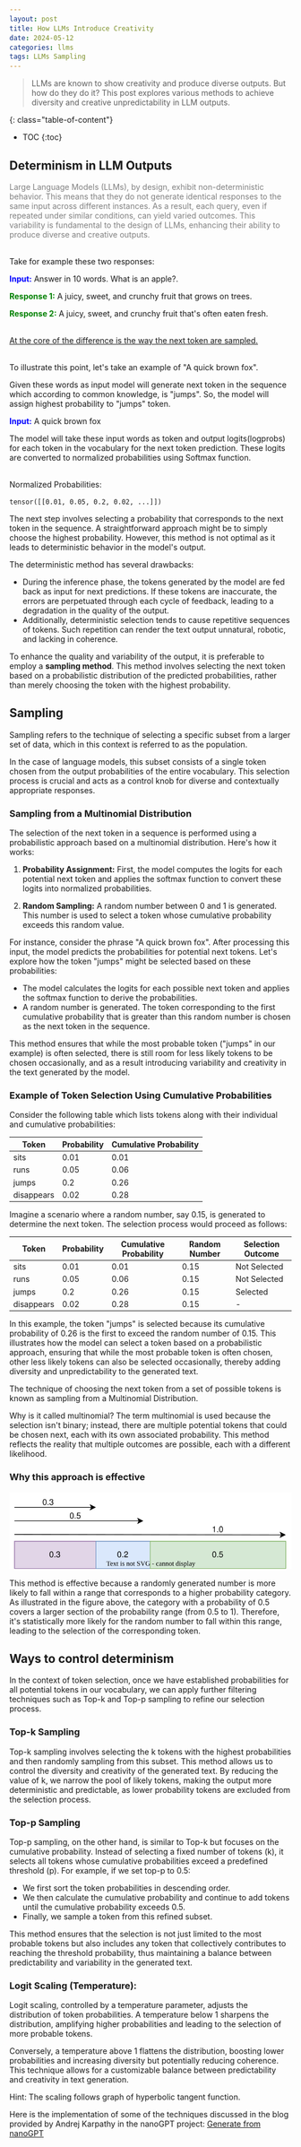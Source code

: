 ```yaml
---
layout: post
title: How LLMs Introduce Creativity
date: 2024-05-12 
categories: llms
tags: LLMs Sampling
---
```


> LLMs are known to show creativity and produce diverse outputs. But how do they do it?
This post explores various methods to achieve diversity and creative unpredictability in LLM outputs.


<!--more-->

{: class="table-of-content"}
* TOC
{:toc}

## Determinism in LLM Outputs

<span style="color:gray">Large Language Models (LLMs), by design, exhibit non-deterministic behavior. This means that they do not generate identical responses to the same input across different instances. As a result, each query, even if repeated under similar conditions, can yield varied outcomes. This variability is fundamental to the design of LLMs, enhancing their ability to produce diverse and creative outputs.</span><br><br>


Take for example these two responses:

<span style="color:blue">**Input:**</span> Answer in 10 words. What is an apple?.

<span style="color:green">**Response 1:**</span> A juicy, sweet, and crunchy fruit that grows on trees.

<span style="color:green">**Response 2:**</span> A juicy, sweet, and crunchy fruit that's often eaten fresh.<br><br>



<u>At the core of the difference is the way the next token are sampled.</u><br><br>


To illustrate this point, let's take an example of "A quick brown fox". 


Given these words as input model will generate next token in the sequence which according to common knowledge, is "jumps". So, the model will assign highest probability to "jumps" token. 


<span style="color:blue">**Input:**</span> A quick brown fox 

The model will take these input words as token and output logits(logprobs) for each token in the vocabulary for the next token prediction. These logits are converted to normalized probabilities using Softmax function.<br><br>




Normalized Probabilities:

```
tensor([[0.01, 0.05, 0.2, 0.02, ...]])
```


The next step involves selecting a probability that corresponds to the next token in the sequence. A straightforward approach might be to simply choose the highest probability. However, this method is not optimal as it leads to deterministic behavior in the model's output.

The deterministic method has several drawbacks:
- During the inference phase, the tokens generated by the model are fed back as input for next predictions. If these tokens are inaccurate, the errors are perpetuated through each cycle of feedback, leading to a degradation in the quality of the output.
- Additionally, deterministic selection tends to cause repetitive sequences of tokens. Such repetition can render the text output unnatural, robotic, and lacking in coherence.

To enhance the quality and variability of the output, it is preferable to employ a **sampling method**. This method involves selecting the next token based on a probabilistic distribution of the predicted probabilities, rather than merely choosing the token with the highest probability.


## Sampling
Sampling refers to the technique of selecting a specific subset from a larger set of data, which in this context is referred to as the population. 

In the case of language models, this subset consists of a single token chosen from the output probabilities of the entire vocabulary. This selection process is crucial and acts as a control knob for diverse and contextually appropriate responses.

### Sampling from a Multinomial Distribution
The selection of the next token in a sequence is performed using a probabilistic approach based on a multinomial distribution. Here's how it works:

1. **Probability Assignment:** First, the model computes the logits for each potential next token and applies the softmax function to convert these logits into normalized probabilities.

2. **Random Sampling:** A random number between 0 and 1 is generated. This number is used to select a token whose cumulative probability exceeds this random value.

For instance, consider the phrase "A quick brown fox". After processing this input, the model predicts the probabilities for potential next tokens. Let's explore how the token "jumps" might be selected based on these probabilities:

- The model calculates the logits for each possible next token and applies the softmax function to derive the probabilities.
- A random number is generated. The token corresponding to the first cumulative probability that is greater than this random number is chosen as the next token in the sequence.

This method ensures that while the most probable token ("jumps" in our example) is often selected, there is still room for less likely tokens to be chosen occasionally, and as a result introducing variability and creativity in the text generated by the model.


### Example of Token Selection Using Cumulative Probabilities

Consider the following table which lists tokens along with their individual and cumulative probabilities:

| Token      | Probability | Cumulative Probability |
|------------|-------------|------------------------|           
| sits       | 0.01        | 0.01                   |
| runs       | 0.05        | 0.06                   |
| jumps      | 0.2         | 0.26                   |
| disappears | 0.02        | 0.28                   |

Imagine a scenario where a random number, say 0.15, is generated to determine the next token. The selection process would proceed as follows:

| Token      | Probability | Cumulative Probability | Random Number | Selection Outcome |
|------------|-------------|------------------------|---------------|-------------------|
| sits       | 0.01        | 0.01                   | 0.15          | Not Selected      |
| runs       | 0.05        | 0.06                   | 0.15          | Not Selected      |
| jumps      | 0.2         | 0.26                   | 0.15          | Selected          |
| disappears | 0.02        | 0.28                   | 0.15          | -                 |

In this example, the token "jumps" is selected because its cumulative probability of 0.26 is the first to exceed the random number of 0.15. This illustrates how the model can select a token based on a probabilistic approach, ensuring that while the most probable token is often chosen, other less likely tokens can also be selected occasionally, thereby adding diversity and unpredictability to the generated text.


The technique of choosing the next token from a set of possible tokens is known as sampling from a Multinomial Distribution.

Why is it called multinomial? The term multinomial is used because the selection isn't binary; instead, there are multiple potential tokens that could be chosen next, each with its own associated probability. This method reflects the reality that multiple outcomes are possible, each with a different likelihood.

### Why this approach is effective
![Cumulative Probability](/assets/blog_images/cumulative_probs.svg)

This method is effective because a randomly generated number is more likely to fall within a range that corresponds to a higher probability category. As illustrated in the figure above, the category with a probability of 0.5 covers a larger section of the probability range (from 0.5 to 1). Therefore, it's statistically more likely for the random number to fall within this range, leading to the selection of the corresponding token.

## Ways to control determinism

In the context of token selection, once we have established probabilities for all potential tokens in our vocabulary, we can apply further filtering techniques such as Top-k and Top-p sampling to refine our selection process.

### Top-k Sampling
Top-k sampling involves selecting the k tokens with the highest probabilities and then randomly sampling from this subset. This method allows us to control the diversity and creativity of the generated text. By reducing the value of k, we narrow the pool of likely tokens, making the output more deterministic and predictable, as lower probability tokens are excluded from the selection process.

### Top-p Sampling
Top-p sampling, on the other hand, is similar to Top-k but focuses on the cumulative probability. Instead of selecting a fixed number of tokens (k), it selects all tokens whose cumulative probabilities exceed a predefined threshold (p). For example, if we set top-p to 0.5:
- We first sort the token probabilities in descending order.
- We then calculate the cumulative probability and continue to add tokens until the cumulative probability exceeds 0.5.
- Finally, we sample a token from this refined subset.

This method ensures that the selection is not just limited to the most probable tokens but also includes any token that collectively contributes to reaching the threshold probability, thus maintaining a balance between predictability and variability in the generated text.


### Logit Scaling (Temperature):

Logit scaling, controlled by a temperature parameter, adjusts the distribution of token probabilities. A temperature below 1 sharpens the distribution, amplifying higher probabilities and leading to the selection of more probable tokens. 

Conversely, a temperature above 1 flattens the distribution, boosting lower probabilities and increasing diversity but potentially reducing coherence. This technique allows for a customizable balance between predictability and creativity in text generation.

Hint: The scaling follows graph of hyperbolic tangent function.



Here is the implementation of some of the techniques discussed in the blog provided by Andrej Karpathy in the nanoGPT project:
[Generate from nanoGPT](https://github.com/karpathy/nanoGPT/blob/325be85d9be8c81b436728a420e85796c57dba7e/model.py#L306)